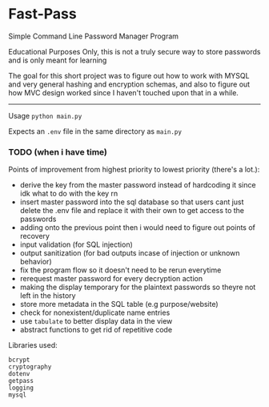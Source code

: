 # Fast-Pass
Simple Command Line Password Manager Program

Educational Purposes Only, this is not a truly secure way to store passwords and is only meant for learning

The goal for this short project was to figure out how to work with MYSQL and very general hashing and encryption schemas, and also to
figure out how MVC design worked since I haven't touched upon that in a while.

---
Usage `python main.py`

Expects an `.env` file in the same directory as `main.py`


### TODO (when i have time)
Points of improvement from highest priority to lowest priority (there's a lot.):
- derive the key from the master password instead of hardcoding it since idk what to do with the key rn
- insert master password into the sql database so that users cant just delete the .env file and replace it with their own to get access to the passwords 
- adding onto the previous point then i would need to figure out points of recovery
- input validation (for SQL injection)
- output sanitization (for bad outputs incase of injection or unknown behavior)
- fix the program flow so it doesn't need to be rerun everytime 
- rerequest master password for every decryption action
- making the display temporary for the plaintext passwords so theyre not left in the history
- store more metadata in the SQL table (e.g purpose/website)
- check for nonexistent/duplicate name entries
- use `tabulate` to better display data in the view
- abstract functions to get rid of repetitive code

Libraries used:
```
bcrypt
cryptography
dotenv
getpass
logging
mysql
```
